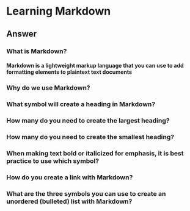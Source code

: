 # Learning Markdown

## Answer

### What is Markdown?
#### Markdown is a lightweight markup language that you can use to add formatting elements to plaintext text documents
### Why do we use Markdown?
### What symbol will create a heading in Markdown?
### How many do you need to create the largest heading?
### How many do you need to create the smallest heading?
### When making text bold or italicized for emphasis, it is best practice to use which symbol?
### How do you create a link with Markdown?
### What are the three symbols you can use to create an unordered (bulleted) list with Markdown?
